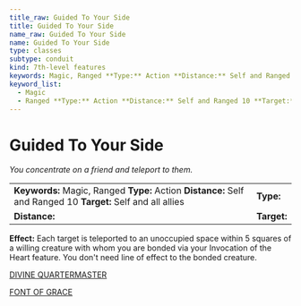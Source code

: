 ```yaml
---
title_raw: Guided To Your Side
title: Guided To Your Side
name_raw: Guided To Your Side
name: Guided To Your Side
type: classes
subtype: conduit
kind: 7th-level features
keywords: Magic, Ranged **Type:** Action **Distance:** Self and Ranged 10 **Target:** Self and all allies
keyword_list:
  - Magic
  - Ranged **Type:** Action **Distance:** Self and Ranged 10 **Target:** Self and all allies
---
```


# Guided To Your Side

*You concentrate on a friend and teleport to them.*

|                                                                                                               |             |
| :------------------------------------------------------------------------------------------------------------ | :---------- |
| **Keywords:** Magic, Ranged **Type:** Action **Distance:** Self and Ranged 10 **Target:** Self and all allies | **Type:**   |
| **Distance:**                                                                                                 | **Target:** |

**Effect:** Each target is teleported to an unoccupied space within 5 squares of a willing creature with whom you are bonded via your Invocation of the Heart feature. You don't need line of effect to the bonded creature.

[DIVINE QUARTERMASTER](./Divine%20Quartermaster.md)

[FONT OF GRACE](./Font%20Of%20Grace.md)
